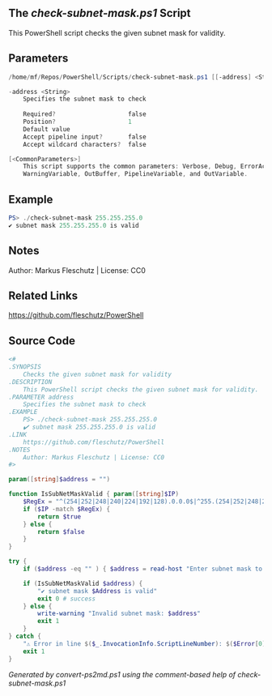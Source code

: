 ## The *check-subnet-mask.ps1* Script

This PowerShell script checks the given subnet mask for validity.

## Parameters
```powershell
/home/mf/Repos/PowerShell/Scripts/check-subnet-mask.ps1 [[-address] <String>] [<CommonParameters>]

-address <String>
    Specifies the subnet mask to check
    
    Required?                    false
    Position?                    1
    Default value                
    Accept pipeline input?       false
    Accept wildcard characters?  false

[<CommonParameters>]
    This script supports the common parameters: Verbose, Debug, ErrorAction, ErrorVariable, WarningAction, 
    WarningVariable, OutBuffer, PipelineVariable, and OutVariable.
```

## Example
```powershell
PS> ./check-subnet-mask 255.255.255.0
✔️ subnet mask 255.255.255.0 is valid

```

## Notes
Author: Markus Fleschutz | License: CC0

## Related Links
https://github.com/fleschutz/PowerShell

## Source Code
```powershell
<#
.SYNOPSIS
	Checks the given subnet mask for validity
.DESCRIPTION
	This PowerShell script checks the given subnet mask for validity.
.PARAMETER address
	Specifies the subnet mask to check
.EXAMPLE
	PS> ./check-subnet-mask 255.255.255.0
	✔️ subnet mask 255.255.255.0 is valid
.LINK
	https://github.com/fleschutz/PowerShell
.NOTES
	Author: Markus Fleschutz | License: CC0
#>

param([string]$address = "")

function IsSubNetMaskValid { param([string]$IP)
	$RegEx = "^(254|252|248|240|224|192|128).0.0.0$|^255.(254|252|248|240|224|192|128|0).0.0$|^255.255.(254|252|248|240|224|192|128|0).0$|^255.255.255.(255|254|252|248|240|224|192|128|0)$"
	if ($IP -match $RegEx) {
		return $true
	} else {
		return $false
	}
}

try {
	if ($address -eq "" ) { $address = read-host "Enter subnet mask to validate" }

	if (IsSubNetMaskValid $address) {
		"✔️ subnet mask $Address is valid"
		exit 0 # success
	} else {
		write-warning "Invalid subnet mask: $address"
		exit 1
	}
} catch {
	"⚠️ Error in line $($_.InvocationInfo.ScriptLineNumber): $($Error[0])"
	exit 1
}
```

*Generated by convert-ps2md.ps1 using the comment-based help of check-subnet-mask.ps1*
